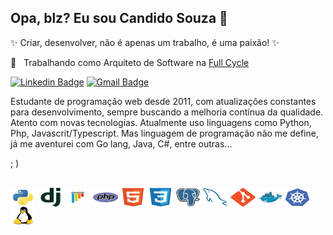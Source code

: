 ## Opa, blz? Eu sou Candido Souza 👋

:sparkles: Criar, desenvolver, não é apenas um trabalho, é uma paixão! :sparkles:

💼 &nbsp; Trabalhando como Arquiteto de Software na [Full Cycle](https://fullcycle.com.br/)

<div>

[![Linkedin Badge](https://img.shields.io/badge/-candidosouza-blue?style=flat-square&logo=Linkedin&logoColor=white&link=https://www.linkedin.com/in/c%C3%A2ndido-souza-1a1b9158/)](https://www.linkedin.com/in/c%C3%A2ndido-souza-1a1b9158//)
[![Gmail Badge](https://img.shields.io/badge/-candidosouzza@gmail.com-c14438?style=flat-square&logo=Gmail&logoColor=white&link=mailto:candidosouzza@gmail.com)](mailto:candidosouzza@gmail.com)
 
Estudante de programação web desde 2011, com atualizações constantes para desenvolvimento, sempre buscando a melhoria contínua da qualidade. Atento com novas tecnologias. 
Atualmente uso linguagens como Python, Php, Javascrit/Typescript. Mas linguagem de programação não me define, já me aventurei com Go lang, Java, C#, entre outras...

; )

</div>

<div style="display: inline_block"><br>
 <img align="center" alt="Python" height="30" width="40" src="https://raw.githubusercontent.com/devicons/devicon/master/icons/python/python-original.svg">
 <img align="center" alt="Dajgo" height="30" width="40" src="https://raw.githubusercontent.com/devicons/devicon/master/icons/django/django-plain.svg">
 <img align="center" alt="pytest" height="30" width="40" src="https://raw.githubusercontent.com/devicons/devicon/master/icons/pytest/pytest-original.svg">
 <img align="center" alt="php" height="30" width="40" src="https://raw.githubusercontent.com/devicons/devicon/master/icons/php/php-original.svg">
 <img align="center" alt="HTML" height="30" width="40" src="https://raw.githubusercontent.com/devicons/devicon/master/icons/html5/html5-original.svg">
 <img align="center" alt="CSS" height="30" width="40" src="https://raw.githubusercontent.com/devicons/devicon/master/icons/css3/css3-original.svg">
 <img align="center" alt="Postgresql" height="30" width="40" src="https://raw.githubusercontent.com/devicons/devicon/master/icons/postgresql/postgresql-original.svg">
 <img align="center" alt="mysql" height="30" width="40" src="https://raw.githubusercontent.com/devicons/devicon/master/icons/mysql/mysql-original.svg">
 <img align="center" alt="git" height="30" width="40" src="https://raw.githubusercontent.com/devicons/devicon/master/icons/git/git-original.svg">
 <img align="center" alt="Docker" height="30" width="40" src="https://raw.githubusercontent.com/devicons/devicon/master/icons/docker/docker-original.svg"> 
 <img align="center" alt="kubernetes" height="30" width="40" src="https://raw.githubusercontent.com/devicons/devicon/master/icons/kubernetes/kubernetes-plain.svg">
 <img align="center" alt="Linux" height="30" width="40" src="https://raw.githubusercontent.com/devicons/devicon/master/icons/linux/linux-original.svg">
</div>
